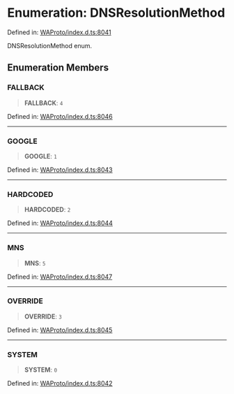 # Enumeration: DNSResolutionMethod

Defined in: [WAProto/index.d.ts:8041](https://github.com/Fokusdotid/Baileys/blob/9c9f1957de7ce603966b24b846f4c15d5de9bbcf/WAProto/index.d.ts#L8041)

DNSResolutionMethod enum.

## Enumeration Members

### FALLBACK

> **FALLBACK**: `4`

Defined in: [WAProto/index.d.ts:8046](https://github.com/Fokusdotid/Baileys/blob/9c9f1957de7ce603966b24b846f4c15d5de9bbcf/WAProto/index.d.ts#L8046)

***

### GOOGLE

> **GOOGLE**: `1`

Defined in: [WAProto/index.d.ts:8043](https://github.com/Fokusdotid/Baileys/blob/9c9f1957de7ce603966b24b846f4c15d5de9bbcf/WAProto/index.d.ts#L8043)

***

### HARDCODED

> **HARDCODED**: `2`

Defined in: [WAProto/index.d.ts:8044](https://github.com/Fokusdotid/Baileys/blob/9c9f1957de7ce603966b24b846f4c15d5de9bbcf/WAProto/index.d.ts#L8044)

***

### MNS

> **MNS**: `5`

Defined in: [WAProto/index.d.ts:8047](https://github.com/Fokusdotid/Baileys/blob/9c9f1957de7ce603966b24b846f4c15d5de9bbcf/WAProto/index.d.ts#L8047)

***

### OVERRIDE

> **OVERRIDE**: `3`

Defined in: [WAProto/index.d.ts:8045](https://github.com/Fokusdotid/Baileys/blob/9c9f1957de7ce603966b24b846f4c15d5de9bbcf/WAProto/index.d.ts#L8045)

***

### SYSTEM

> **SYSTEM**: `0`

Defined in: [WAProto/index.d.ts:8042](https://github.com/Fokusdotid/Baileys/blob/9c9f1957de7ce603966b24b846f4c15d5de9bbcf/WAProto/index.d.ts#L8042)
